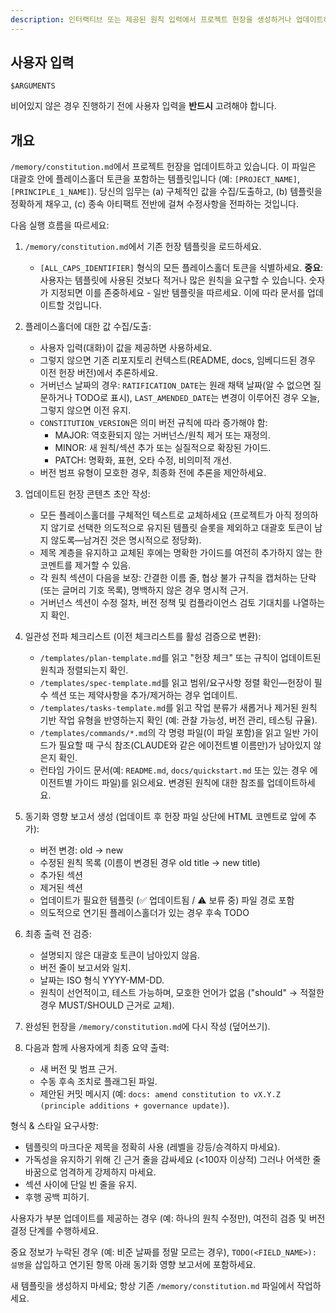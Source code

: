 ```yaml
---
description: 인터랙티브 또는 제공된 원칙 입력에서 프로젝트 헌장을 생성하거나 업데이트하고, 모든 종속 템플릿이 동기화 상태를 유지하도록 합니다.
---
```


## 사용자 입력

```text
$ARGUMENTS
```

비어있지 않은 경우 진행하기 전에 사용자 입력을 **반드시** 고려해야 합니다.

## 개요

`/memory/constitution.md`에서 프로젝트 헌장을 업데이트하고 있습니다. 이 파일은 대괄호 안에 플레이스홀더 토큰을 포함하는 템플릿입니다 (예: `[PROJECT_NAME]`, `[PRINCIPLE_1_NAME]`). 당신의 임무는 (a) 구체적인 값을 수집/도출하고, (b) 템플릿을 정확하게 채우고, (c) 종속 아티팩트 전반에 걸쳐 수정사항을 전파하는 것입니다.

다음 실행 흐름을 따르세요:

1. `/memory/constitution.md`에서 기존 헌장 템플릿을 로드하세요.
   - `[ALL_CAPS_IDENTIFIER]` 형식의 모든 플레이스홀더 토큰을 식별하세요.
   **중요**: 사용자는 템플릿에 사용된 것보다 적거나 많은 원칙을 요구할 수 있습니다. 숫자가 지정되면 이를 존중하세요 - 일반 템플릿을 따르세요. 이에 따라 문서를 업데이트할 것입니다.

2. 플레이스홀더에 대한 값 수집/도출:
   - 사용자 입력(대화)이 값을 제공하면 사용하세요.
   - 그렇지 않으면 기존 리포지토리 컨텍스트(README, docs, 임베디드된 경우 이전 헌장 버전)에서 추론하세요.
   - 거버넌스 날짜의 경우: `RATIFICATION_DATE`는 원래 채택 날짜(알 수 없으면 질문하거나 TODO로 표시), `LAST_AMENDED_DATE`는 변경이 이루어진 경우 오늘, 그렇지 않으면 이전 유지.
   - `CONSTITUTION_VERSION`은 의미 버전 규칙에 따라 증가해야 함:
     * MAJOR: 역호환되지 않는 거버넌스/원칙 제거 또는 재정의.
     * MINOR: 새 원칙/섹션 추가 또는 실질적으로 확장된 가이드.
     * PATCH: 명확화, 표현, 오타 수정, 비의미적 개선.
   - 버전 범프 유형이 모호한 경우, 최종화 전에 추론을 제안하세요.

3. 업데이트된 헌장 콘텐츠 초안 작성:
   - 모든 플레이스홀더를 구체적인 텍스트로 교체하세요 (프로젝트가 아직 정의하지 않기로 선택한 의도적으로 유지된 템플릿 슬롯을 제외하고 대괄호 토큰이 남지 않도록—남겨진 것은 명시적으로 정당화).
   - 제목 계층을 유지하고 교체된 후에는 명확한 가이드를 여전히 추가하지 않는 한 코멘트를 제거할 수 있음.
   - 각 원칙 섹션이 다음을 보장: 간결한 이름 줄, 협상 불가 규칙을 캡처하는 단락(또는 글머리 기호 목록), 명백하지 않은 경우 명시적 근거.
   - 거버넌스 섹션이 수정 절차, 버전 정책 및 컴플라이언스 검토 기대치를 나열하는지 확인.

4. 일관성 전파 체크리스트 (이전 체크리스트를 활성 검증으로 변환):
   - `/templates/plan-template.md`를 읽고 "헌장 체크" 또는 규칙이 업데이트된 원칙과 정렬되는지 확인.
   - `/templates/spec-template.md`를 읽고 범위/요구사항 정렬 확인—헌장이 필수 섹션 또는 제약사항을 추가/제거하는 경우 업데이트.
   - `/templates/tasks-template.md`를 읽고 작업 분류가 새롭거나 제거된 원칙 기반 작업 유형을 반영하는지 확인 (예: 관찰 가능성, 버전 관리, 테스팅 규율).
   - `/templates/commands/*.md`의 각 명령 파일(이 파일 포함)을 읽고 일반 가이드가 필요할 때 구식 참조(CLAUDE와 같은 에이전트별 이름만)가 남아있지 않은지 확인.
   - 런타임 가이드 문서(예: `README.md`, `docs/quickstart.md` 또는 있는 경우 에이전트별 가이드 파일)를 읽으세요. 변경된 원칙에 대한 참조를 업데이트하세요.

5. 동기화 영향 보고서 생성 (업데이트 후 헌장 파일 상단에 HTML 코멘트로 앞에 추가):
   - 버전 변경: old → new
   - 수정된 원칙 목록 (이름이 변경된 경우 old title → new title)
   - 추가된 섹션
   - 제거된 섹션
   - 업데이트가 필요한 템플릿 (✅ 업데이트됨 / ⚠ 보류 중) 파일 경로 포함
   - 의도적으로 연기된 플레이스홀더가 있는 경우 후속 TODO

6. 최종 출력 전 검증:
   - 설명되지 않은 대괄호 토큰이 남아있지 않음.
   - 버전 줄이 보고서와 일치.
   - 날짜는 ISO 형식 YYYY-MM-DD.
   - 원칙이 선언적이고, 테스트 가능하며, 모호한 언어가 없음 ("should" → 적절한 경우 MUST/SHOULD 근거로 교체).

7. 완성된 헌장을 `/memory/constitution.md`에 다시 작성 (덮어쓰기).

8. 다음과 함께 사용자에게 최종 요약 출력:
   - 새 버전 및 범프 근거.
   - 수동 후속 조치로 플래그된 파일.
   - 제안된 커밋 메시지 (예: `docs: amend constitution to vX.Y.Z (principle additions + governance update)`).

형식 & 스타일 요구사항:
- 템플릿의 마크다운 제목을 정확히 사용 (레벨을 강등/승격하지 마세요).
- 가독성을 유지하기 위해 긴 근거 줄을 감싸세요 (<100자 이상적) 그러나 어색한 줄바꿈으로 엄격하게 강제하지 마세요.
- 섹션 사이에 단일 빈 줄을 유지.
- 후행 공백 피하기.

사용자가 부분 업데이트를 제공하는 경우 (예: 하나의 원칙 수정만), 여전히 검증 및 버전 결정 단계를 수행하세요.

중요 정보가 누락된 경우 (예: 비준 날짜를 정말 모르는 경우), `TODO(<FIELD_NAME>): 설명`을 삽입하고 연기된 항목 아래 동기화 영향 보고서에 포함하세요.

새 템플릿을 생성하지 마세요; 항상 기존 `/memory/constitution.md` 파일에서 작업하세요.
